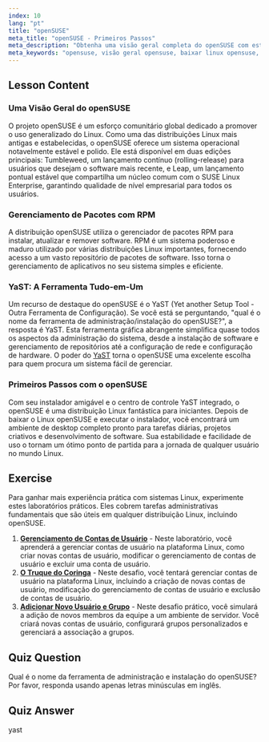 ```yaml
---
index: 10
lang: "pt"
title: "openSUSE"
meta_title: "openSUSE - Primeiros Passos"
meta_description: "Obtenha uma visão geral completa do openSUSE com este guia. Saiba mais sobre sua história, pacotes RPM e a poderosa ferramenta YaST. Descubra por que o openSUSE é uma escolha estável e fácil de usar e onde baixar o Linux openSUSE."
meta_keywords: "opensuse, visão geral opensuse, baixar linux opensuse, qual o nome da ferramenta de administração/instalação do opensuse?, distribuição Linux, RPM, YaST, Linux para iniciantes"
---
```


## Lesson Content

### Uma Visão Geral do openSUSE

O projeto openSUSE é um esforço comunitário global dedicado a promover o uso generalizado do Linux. Como uma das distribuições Linux mais antigas e estabelecidas, o openSUSE oferece um sistema operacional notavelmente estável e polido. Ele está disponível em duas edições principais: Tumbleweed, um lançamento contínuo (rolling-release) para usuários que desejam o software mais recente, e Leap, um lançamento pontual estável que compartilha um núcleo comum com o SUSE Linux Enterprise, garantindo qualidade de nível empresarial para todos os usuários.

### Gerenciamento de Pacotes com RPM

A distribuição openSUSE utiliza o gerenciador de pacotes RPM para instalar, atualizar e remover software. RPM é um sistema poderoso e maduro utilizado por várias distribuições Linux importantes, fornecendo acesso a um vasto repositório de pacotes de software. Isso torna o gerenciamento de aplicativos no seu sistema simples e eficiente.

### YaST: A Ferramenta Tudo-em-Um

Um recurso de destaque do openSUSE é o YaST (Yet another Setup Tool - Outra Ferramenta de Configuração). Se você está se perguntando, "qual é o nome da ferramenta de administração/instalação do openSUSE?", a resposta é YaST. Esta ferramenta gráfica abrangente simplifica quase todos os aspectos da administração do sistema, desde a instalação de software e gerenciamento de repositórios até a configuração de rede e configuração de hardware. O poder do [YaST](http://yast.github.io/) torna o openSUSE uma excelente escolha para quem procura um sistema fácil de gerenciar.

### Primeiros Passos com o openSUSE

Com seu instalador amigável e o centro de controle YaST integrado, o openSUSE é uma distribuição Linux fantástica para iniciantes. Depois de baixar o Linux openSUSE e executar o instalador, você encontrará um ambiente de desktop completo pronto para tarefas diárias, projetos criativos e desenvolvimento de software. Sua estabilidade e facilidade de uso o tornam um ótimo ponto de partida para a jornada de qualquer usuário no mundo Linux.

## Exercise

Para ganhar mais experiência prática com sistemas Linux, experimente estes laboratórios práticos. Eles cobrem tarefas administrativas fundamentais que são úteis em qualquer distribuição Linux, incluindo openSUSE.

1.  **[Gerenciamento de Contas de Usuário](https://labex.io/pt/labs/linux-user-account-management-49)** - Neste laboratório, você aprenderá a gerenciar contas de usuário na plataforma Linux, como criar novas contas de usuário, modificar o gerenciamento de contas de usuário e excluir uma conta de usuário.
2.  **[O Truque do Coringa](https://labex.io/pt/labs/linux-the-joker-s-trick-270247)** - Neste desafio, você tentará gerenciar contas de usuário na plataforma Linux, incluindo a criação de novas contas de usuário, modificação do gerenciamento de contas de usuário e exclusão de contas de usuário.
3.  **[Adicionar Novo Usuário e Grupo](https://labex.io/pt/labs/linux-add-new-user-and-group-17987)** - Neste desafio prático, você simulará a adição de novos membros da equipe a um ambiente de servidor. Você criará novas contas de usuário, configurará grupos personalizados e gerenciará a associação a grupos.

## Quiz Question

Qual é o nome da ferramenta de administração e instalação do openSUSE? Por favor, responda usando apenas letras minúsculas em inglês.

## Quiz Answer

yast
